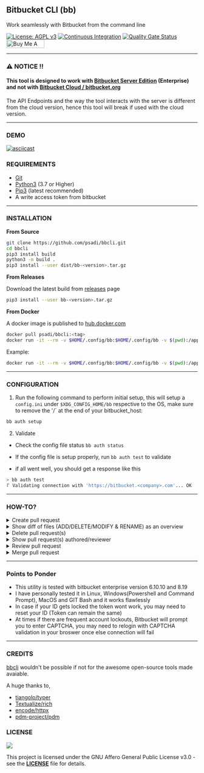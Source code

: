 ## Bitbucket CLI (bb)
Work seamlessly with Bitbucket from the command line

[![License: AGPL v3](https://img.shields.io/badge/License-AGPL%20v3-blue.svg)](https://www.gnu.org/licenses/agpl-3.0)
[![Continuous Integration](https://github.com/psadi/bbcli/actions/workflows/ci.yml/badge.svg)](https://github.com/psadi/bbcli/actions/workflows/ci.yml)
[![Quality Gate Status](https://sonarcloud.io/api/project_badges/measure?project=psadi_bbcli&metric=alert_status)](https://sonarcloud.io/summary/new_code?id=psadi_bbcli)
<a href="https://www.buymeacoffee.com/addy3494" target="_blank"><img src="https://www.buymeacoffee.com/assets/img/custom_images/orange_img.png" alt="Buy Me A Coffee" style="height: 22px !important;width: 100px !important;" ></a>

---

### **⚠️ NOTICE !!**
#### **This tool is designed to work with [Bitbucket Server Edition](https://www.atlassian.com/enterprise/data-center/bitbucket) (Enterprise) and not with [Bitbucket Cloud / bitbucket.org](https://bitbucket.org/)**

The API Endpoints and the way the tool interacts with the server is different from the cloud version, hence this tool will break if used with the cloud version.

---

### DEMO
[![asciicast](https://asciinema.org/a/DzNfEhcqhLNjHUMVcTP11lnrw.svg)](https://asciinema.org/a/DzNfEhcqhLNjHUMVcTP11lnrw)

###  REQUIREMENTS

* [Git](https://git-scm.com/downloads)
* [Python3](https://www.python.org/downloads/) (3.7 or Higher)
* [Pip3]( https://pypi.org/project/pip/) (latest recommended)
* A write access token from bitbucket

---

###  INSTALLATION

<b>From Source</b>

```sh
git clone https://github.com/psadi/bbcli.git
cd bbcli
pip3 install build
python3 -m build .
pip3 install --user dist/bb-<version>.tar.gz
```

<b>From Releases</b>

Download the latest build from [releases](https://github.com/psadi/bbcli/releases) page

```sh
pip3 install --user bb-<version>.tar.gz
```

<b>From Docker</b>

A docker image is published to [hub.docker.com](https://hub.docker.com/r/psadi/bbcli)

```sh
docker pull psadi/bbcli:<tag>
docker run -it --rm -v $HOME/.config/bb:$HOME/.config/bb -v $(pwd):/app/. --network host psadi/bbcli [OPTIONS] COMMAND [ARGS]
```

Example:
```sh
docker run -it --rm -v $HOME/.config/bb:$HOME/.config/bb -v $(pwd):/app/. --network host psadi/bbcli pr create --target master
```

---

###  CONFIGURATION

1. Run the following command to perform initial setup, this will setup a `config.ini` under `$XDG_CONFIG_HOME/bb` respective to the OS, make sure to remove the '/` at the end of your bitbucket_host:

```sh
bb auth setup
```

2. Validate

* Check the config file status `bb auth status`

* If the config file is setup properly, run `bb auth test` to validate

* if all went well, you should get a response like this

```sh
> bb auth test
⠏ Validating connection with 'https://bitbucket.<company>.com'... OK
```
---

###  HOW-TO?

<details>
  <summary>Create pull request</summary>

|Command|Action|
|-|-|
|`bb pr create --target master`|creates pull request and asks for confirmation|
|`bb pr create --target master --yes`|creates pull request without prompt|

</details>


<details>
  <summary>Show diff of files (ADD/DELETE/MODIFY & RENAME) as an overview</summary>

|Command|Action|
|-|-|
|`bb pr create --target master --yes --diff`|creates pull request without prompt and shows diff from the PR raised|
|`bb pr delete --id 1 --yes --diff`|deletes pull request without prompt and shows diff befoew PR is deleted|
|`bb pr diff --id 1`|shows diff for the given pull request id|


</details>

<details>
  <summary>Delete pull request(s)</summary>

|Command|Action|
|-|-|
|`bb pr delete --id 1`|deletes the given  pull request number with confirmation prompt|
|`bb pr delete --id 1 --yes`|deletes the given  pull request number without prompt|
|`bb pr delete --id 1,2,3`|deletes multiple pull requests|

</details>

<details>
  <summary>Show pull request(s) authored/reviewer</summary>

|Command|Action|
|-|-|
|`bb pr list`|show pull requests in current repository [Default]|
|`bb pr list --author`|show pull requests authored in current repository|
|`bb pr list --author --all`|show pull requests authored in all repositories|
|`bb pr list --reviewer`|show pull requests that you are a reviewer in current repository|
|`bb pr list --reviewer --all`|show pull requests that you are a reviewer in all repositories|

</details>

<details>
  <summary>Review pull request</summary>

|Command|Action|
|-|-|
|`bb pr review --id 1 --action approve`|marks the pull request as <span style="background-color:#00875a;color:white">**APPROVED**</span>|
|`bb pr review --id 1 --action unapprove`|marks the pull request as <span style="background-color:#de350b;color:white">**UNAPPROVED**</span>|
|`bb pr review --id 1 --action needs_work`|marks the pull request as <span style="background-color:#ffab00;color:white">**NEEDS WORK**</span>|

</details>


<details>
  <summary>Merge pull request</summary>

|Command|Action|
|-|-|
|`bb pr merge --id 1`|Validates pull request merge conditions and prompts for merge|
|`bb pr merge --id 1 --rebase`|adds optional rebase [Default: False]|
|`bb pr merge --id 1 --delete-source-branch`|deletes source branch after merge, [Default: False], If false will prompt for deletion|

</details>

---

###  Points to Ponder

* This utility is tested with bitbucket enterprise version 6.10.10 and 8.19
* I have personally tested it in Linux, Windows(Powershell and Command Prompt), MacOS and GIT Bash and it works flawlessly
* In case if your ID gets locked the token wont work, you may need to reset your ID (Token can remain the same)
* At times if there are frequent account lockouts, Bitbucket will prompt you to enter CAPTCHA, you may need to relogin with CAPTCHA validation in your broswer once else connection will fail

---

###  CREDITS

[bbcli](https://github.com/psadi/bbcli) wouldn't be possible if not for the awesome open-source tools made avaiable.

A huge thanks to,

* [tiangolo/typer](https://github.com/tiangolo/typer)
* [Textualize/rich](https://github.com/Textualize/rich)
* [encode/httpx](https://github.com/encode/httpx)
* [pdm-project/pdm](https://github.com/pdm-project/pdm)

### LICENSE
![](https://www.gnu.org/graphics/agplv3-155x51.png)

This project is licensed under the GNU Affero General Public License v3.0 - see the [**LICENSE**](LICENSE) file for details.
